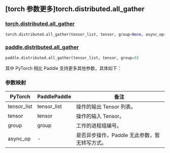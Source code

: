 ## [torch 参数更多]torch.distributed.all_gather

### [torch.distributed.all_gather](https://pytorch.org/docs/1.13/distributed.html#torch.distributed.all_gather)

```python
torch.distributed.all_gather(tensor_list, tensor, group=None, async_op=False)
```

### [paddle.distributed.all_gather](https://www.paddlepaddle.org.cn/documentation/docs/zh/api/paddle/distributed/all_gather_cn.html)

```python
paddle.distributed.all_gather(tensor_list, tensor, group=0)
```

其中 PyTorch 相比 Paddle 支持更多其他参数，具体如下：

### 参数映射

| PyTorch     | PaddlePaddle | 备注                                          |
| ----------- | ------------ | --------------------------------------------- |
| tensor_list | tensor_list  | 操作的输出 Tensor 列表。                      |
| tensor      | tensor       | 操作的输入 Tensor。                           |
| group       | group        | 工作的进程组编号。                            |
| async_op    | -            | 是否异步操作，Paddle 无此参数，暂无转写方式。 |
